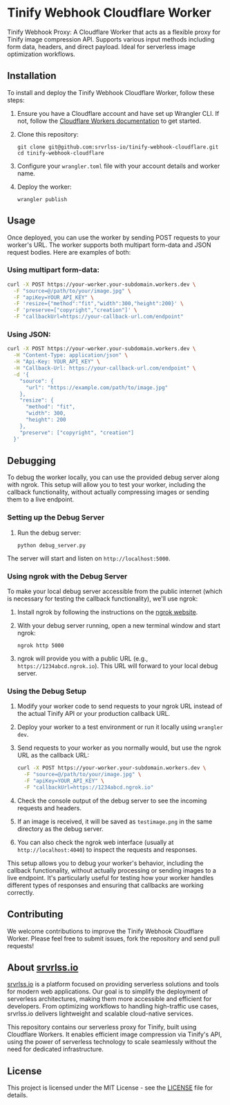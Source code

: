 # Tinify Webhook Cloudflare Worker

Tinify Webhook Proxy: A Cloudflare Worker that acts as a flexible proxy for Tinify image compression API. Supports various input methods including form data, headers, and direct payload. Ideal for serverless image optimization workflows.

## Installation

To install and deploy the Tinify Webhook Cloudflare Worker, follow these steps:

1. Ensure you have a Cloudflare account and have set up Wrangler CLI. If not, follow the [Cloudflare Workers documentation](https://developers.cloudflare.com/workers/get-started/guide) to get started.

2. Clone this repository:
   ```
   git clone git@github.com:srvrlss-io/tinify-webhook-cloudflare.git
   cd tinify-webhook-cloudflare
   ```

3. Configure your `wrangler.toml` file with your account details and worker name.

4. Deploy the worker:
   ```
   wrangler publish
   ```

## Usage

Once deployed, you can use the worker by sending POST requests to your worker's URL. The worker supports both multipart form-data and JSON request bodies. Here are examples of both:

### Using multipart form-data:

```bash
curl -X POST https://your-worker.your-subdomain.workers.dev \
  -F "source=@/path/to/your/image.jpg" \
  -F "apiKey=YOUR_API_KEY" \
  -F 'resize={"method":"fit","width":300,"height":200}' \
  -F 'preserve=["copyright","creation"]' \
  -F "callbackUrl=https://your-callback-url.com/endpoint"
```

### Using JSON:

```bash
curl -X POST https://your-worker.your-subdomain.workers.dev \
  -H "Content-Type: application/json" \
  -H "Api-Key: YOUR_API_KEY" \
  -H "Callback-Url: https://your-callback-url.com/endpoint" \
  -d '{
    "source": {
      "url": "https://example.com/path/to/image.jpg"
    },
    "resize": {
      "method": "fit",
      "width": 300,
      "height": 200
    },
    "preserve": ["copyright", "creation"]
  }'
```

## Debugging

To debug the worker locally, you can use the provided debug server along with ngrok. This setup will allow you to test your worker, including the callback functionality, without actually compressing images or sending them to a live endpoint.

### Setting up the Debug Server

1. Run the debug server:
   ```
   python debug_server.py
   ```

The server will start and listen on `http://localhost:5000`.

### Using ngrok with the Debug Server

To make your local debug server accessible from the public internet (which is necessary for testing the callback functionality), we'll use ngrok:

1. Install ngrok by following the instructions on the [ngrok website](https://ngrok.com/download).

2. With your debug server running, open a new terminal window and start ngrok:
   ```
   ngrok http 5000
   ```

3. ngrok will provide you with a public URL (e.g., `https://1234abcd.ngrok.io`). This URL will forward to your local debug server.

### Using the Debug Setup

1. Modify your worker code to send requests to your ngrok URL instead of the actual Tinify API or your production callback URL.

2. Deploy your worker to a test environment or run it locally using `wrangler dev`.

3. Send requests to your worker as you normally would, but use the ngrok URL as the callback URL:
   ```bash
   curl -X POST https://your-worker.your-subdomain.workers.dev \
     -F "source=@/path/to/your/image.jpg" \
     -F "apiKey=YOUR_API_KEY" \
     -F "callbackUrl=https://1234abcd.ngrok.io"
   ```

4. Check the console output of the debug server to see the incoming requests and headers.

5. If an image is received, it will be saved as `testimage.png` in the same directory as the debug server.

6. You can also check the ngrok web interface (usually at `http://localhost:4040`) to inspect the requests and responses.

This setup allows you to debug your worker's behavior, including the callback functionality, without actually processing or sending images to a live endpoint. It's particularly useful for testing how your worker handles different types of responses and ensuring that callbacks are working correctly.

## Contributing

We welcome contributions to improve the Tinify Webhook Cloudflare Worker. Please feel free to submit issues, fork the repository and send pull requests!

## About [srvrlss.io](https://srvrlss.io)

[srvrlss.io](https://srvrlss.io) is a platform focused on providing serverless solutions and tools for modern web applications. Our goal is to simplify the deployment of serverless architectures, making them more accessible and efficient for developers. From optimizing workflows to handling high-traffic use cases, srvrlss.io delivers lightweight and scalable cloud-native services.

This repository contains our serverless proxy for Tinify, built using Cloudflare Workers. It enables efficient image compression via Tinify's API, using the power of serverless technology to scale seamlessly without the need for dedicated infrastructure.


## License

This project is licensed under the MIT License - see the [LICENSE](LICENSE) file for details.
